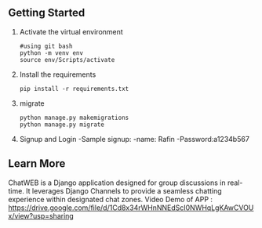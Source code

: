 ## Getting Started
1. Activate the virtual environment
   
    ```
    #using git bash
    python -m venv env
    source env/Scripts/activate
    ```
2. Install the requirements
    ```
    pip install -r requirements.txt
    ```
    
3. migrate
    ```
    python manage.py makemigrations
    python manage.py migrate
    ```
4. Signup and Login
    -Sample signup:
    -name: Rafin
    -Password:a1234b567

## Learn More
ChatWEB is a Django application designed for group discussions in real-time. It leverages Django Channels to provide a seamless chatting experience within designated chat zones.
Video Demo of APP : https://drive.google.com/file/d/1Cd8x34rWHnNNEdScI0NWHqLgKAwCVOUx/view?usp=sharing
